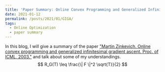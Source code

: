 ```yaml
---
title: 'Paper Summary: Online Convex Programming and Generalized Infinitesimal Gradient Ascent'
date: 2021-01-12
permalink: /posts/2021/01/GIGA/
tags:
  - Online Optimization
  - paper summary
---
```

In this blog, I will give a summary of the paper ["Martin Zinkevich. Online convex programming and generalized infinitesimal gradient ascent. Proc. of ICML, 2003."](https://www.cs.cmu.edu/~maz/publications/techconvex.pdf) and talk about some of my understandings.
$$
R_G(T) \leq \frac{\| F \|^2 \sqrt{T}}{2} 
$$